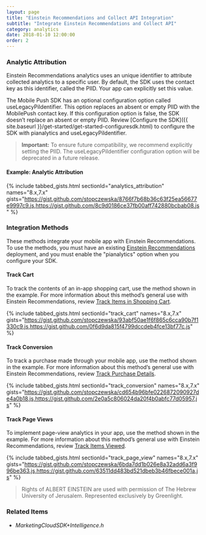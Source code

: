 ```yaml
---
layout: page
title: "Einstein Recommendations and Collect API Integration"
subtitle: "Integrate Einstein Recommendations and Collect API"
category: analytics
date: 2018-01-10 12:00:00
order: 2
---
```


### Analytic Attribution

Einstein Recommendations analytics uses an unique identifier to attribute collected analytics to a specific user. By default, the SDK uses the contact key as this identifier, called the PIID. Your app can explicitly set this value.

The Mobile Push SDK has an optional configuration option called useLegacyPiIdentifier. This option replaces an absent or empty PIID with the MobilePush contact key. If this configuration option is false, the SDK doesn’t replace an absent or empty PIID. Review [Configure the SDK]({{ site.baseurl }}/get-started/get-started-configuresdk.html) to configure the SDK with pianalytics and useLegacyPiIdentifier.

> **Important:** To ensure future compatibility, we recommend explicitly setting the PIID. The useLegacyPiIdentifier configuration option will be deprecated in a future release.

#### Example: Analytic Attribution

{% include tabbed_gists.html sectionId="analytics_attribution" names="8.x,7.x" gists="https://gist.github.com/stopczewska/8766f7b68b36c63f25ea56677e9997c9.js,https://gist.github.com/8c9d0186ce37fb00aff742880bcbab08.js" %}

### Integration Methods

These methods integrate your mobile app with Einstein Recommendations. To use the methods, you must have an existing [Einstein Recommendations](http://help.marketingcloud.com/en/documentation/personalization_builder) deployment, and you must enable the "pianalytics" option when you configure your SDK.

#### Track Cart

To track the contents of an in-app shopping cart, use the method shown in the example. For more information about this method’s general use with Einstein Recommendations, review [Track Items in Shopping Cart](https://help.salesforce.com/articleView?id=mc_ctc_track_cart.htm&type=5).

{% include tabbed_gists.html sectionId="track_cart" names="8.x,7.x" gists="https://gist.github.com/stopczewska/93abf50ae1f6f865c6cca90b7f1330c9.js,https://gist.github.com/0f6d9da815f4799dccdeb4fce13bf77c.js" %}

#### Track Conversion

To track a purchase made through your mobile app, use the method shown in the example. For more information about this method’s general use with Einstein Recommendations, review [Track Purchase Details](https://help.salesforce.com/articleView?id=mc_ctc_track_conversion.htm&type=5).

{% include tabbed_gists.html sectionId="track_conversion" names="8.x,7.x" gists="https://gist.github.com/stopczewska/cd654b96bfe0226872090927de4a0b18.js,https://gist.github.com/2e0a5c806024da20f4b0abfc77d05957.js" %}

#### Track Page Views

To implement page-view analytics in your app, use the method shown in the example. For more information about this method’s general use with Einstein Recommendations, review [Track Items Viewed](https://help.salesforce.com/articleView?id=mc_ctc_track_page_view.htm&type=5).

{% include tabbed_gists.html sectionId="track_page_view" names="8.x,7.x" gists="https://gist.github.com/stopczewska/6bda7dd1b026e8a32add6a3f996be363.js,https://gist.github.com/63511dd483bd521dbeb3b46fbece001a.js" %}

> Rights of ALBERT EINSTEIN are used with permission of The Hebrew University of Jerusalem. Represented exclusively by Greenlight.

### Related Items
* _MarketingCloudSDK+Intelligence.h_
